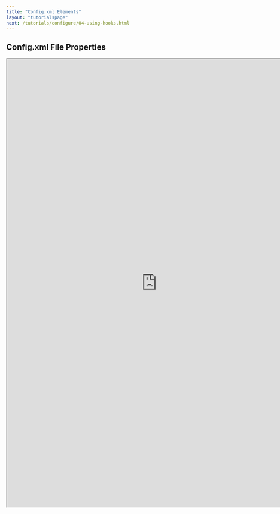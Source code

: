 ```yaml
---
title: "Config.xml Elements"
layout: "tutorialspage"
next: /tutorials/configure/04-using-hooks.html
---
```


## Config.xml File Properties

<iframe src="http://devgirl.org/files/config-app/" width="800" height="1200">Config File</iframe>